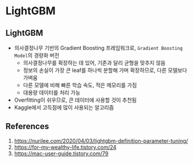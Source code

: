 # LightGBM

## LightGBM

- 의사결정나무 기반의 Gradient Boosting 프레임워크로, `Gradient Boosting Model`의 경량화 버전
  - 의사결정나무를 확장하는 데 있어, 기존과 달리 균형을 맞추지 않음
  - 정보의 손실이 가장 큰 leaf를 하나씩 분할해 가며 확장하므로, 다른 모델보다 가벼움
  - 다른 모델에 비해 빠른 학습 속도, 적은 메모리를 가짐
  - 대용량 데이터를 처리 가능
- Overfitting이 쉬우므로, 큰 데이터에 사용할 것이 추천됨
- Kaggle에서 고득점에 많이 사용되는 알고리즘

## References

1. https://nurilee.com/2020/04/03/lightgbm-definition-parameter-tuning/
2. https://for-my-wealthy-life.tistory.com/24
3. https://mac-user-guide.tistory.com/79
